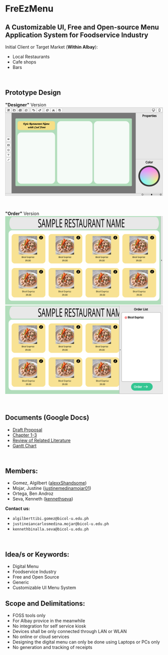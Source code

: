 # FreEzMenu
## A Customizable UI, Free and Open-source Menu Application System for Foodservice Industry
Initial Client or Target Market (**Within Albay**):
* Local Restaurants
* Cafe shops
* Bars

<br>

## Prototype Design
**"Designer"** Version
![Designer Design](./DOCS/Prototype/Designer.svg)

<br>

**"Order"** Version
![Order Design 1](./DOCS/Prototype/Order1.svg)
![Order Design 2](./DOCS/Prototype/Order2.svg)

<br>

## Documents (Google Docs)
* [Draft Proposal](https://docs.google.com/document/d/1bcWLtB48ArufUy17uFiYptRV_mNLCcvPdWxIZq7_ODg)
* [Chapter 1-3](https://docs.google.com/document/d/1CyBjLKHEu7aeKQseCP-78buyEQsO7A2Cv2dc6O0QlFk)
* [Review of Related Literature](https://docs.google.com/spreadsheets/d/15QQ7l_zyVy3mq8g3UHZ5sUtpZxLHcF7hvuwUmwKs988)
* [Gantt Chart](https://docs.google.com/spreadsheets/d/1JkQk4EXdKY6eEB7bOFQpEsZL3rXmWnMvGPKvxSgIHUA)

<br>

## Members:
* Gomez, Algilbert ([alexxShandsome](https://github.com/alexxShandsome))
* Mojar, Justine ([justinemedinamojar01](https://github.com/justinemedinamojar01))
* Ortega, Ben Androz
* Seva, Kenneth ([kennethseva](https://github.com/kennethseva))

**Contact us:**
* ```algilberttibi.gomez@bicol-u.edu.ph```
* ```justineiancarlosmedina.mojar@bicol-u.edu.ph```
* ```kennethbinalla.seva@bicol-u.edu.ph```

<br>

## Idea/s or Keywords:
* Digital Menu
* Foodservice Industry
* Free and Open Source
* Generic
* Customizable UI Menu System

## Scope and Delimitations:
* FOSS tools only
* For Albay provice in the meanwhile
* No integration for self service kiosk
* Devices shall be only connected through LAN or WLAN
* No online or cloud services
* Designing the digital menu can only be done using Laptops or PCs only
* No generation and tracking of receipts

<br>

